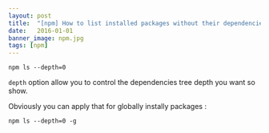 ```yaml
---
layout: post
title:  "[npm] How to list installed packages without their dependencies ?"
date:   2016-01-01
banner_image: npm.jpg
tags: [npm]
---
```


    npm ls --depth=0

`depth` option allow you to control the dependencies tree depth you want so show.

Obviously you can apply that for globally instally packages :

    npm ls --depth=0 -g
